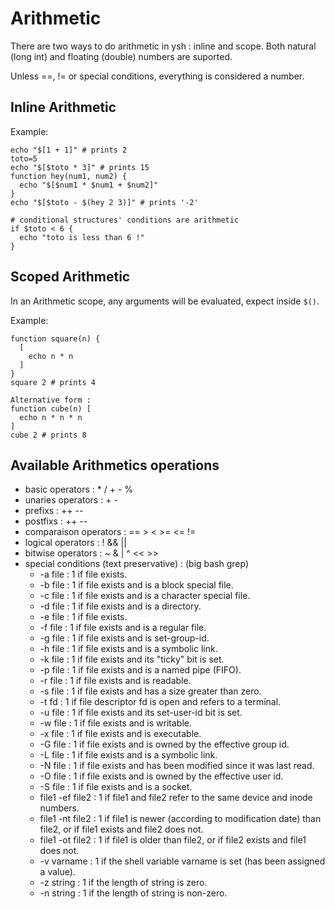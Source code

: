 
# Arithmetic

There are two ways to do arithmetic in ysh : inline and scope.
Both natural (long int) and floating (double) numbers are suported.

Unless ==, != or special conditions,
everything is considered a number.

## Inline Arithmetic

Example:
```
echo "$[1 + 1]" # prints 2
toto=5
echo "$[$toto * 3]" # prints 15
function hey(num1, num2) {
  echo "$[$num1 * $num1 + $num2]"
}
echo "$[$toto - $(hey 2 3)]" # prints '-2'

# conditional structures' conditions are arithmetic
if $toto < 6 {
  echo "toto is less than 6 !"
}
```

## Scoped Arithmetic

In an Arithmetic scope, any arguments will be evaluated, expect inside `$()`.

Example:
```
function square(n) {
  [
    echo n * n
  ]
}
square 2 # prints 4

Alternative form :
function cube(n) [
  echo n * n * n
]
cube 2 # prints 8
```

## 

## Available Arithmetics operations

- basic operators : * / + - %
- unaries operators : + -
- prefixs : ++ --
- postfixs : ++ --
- comparaison operators : == > < >= <= !=
- logical operators : ! && || 
- bitwise operators : ~ & | ^ << >>
- special conditions (text preservative) : (big bash grep)
  - -a file : 1 if file exists.
  - -b file : 1 if file exists and is a block special file.
  - -c file : 1 if file exists and is a character special file.
  - -d file : 1 if file exists and is a directory.
  - -e file : 1 if file exists.
  - -f file : 1 if file exists and is a regular file.
  - -g file : 1 if file exists and is set-group-id.
  - -h file : 1 if file exists and is a symbolic link.
  - -k file : 1 if file exists and its "ticky" bit is set.
  - -p file : 1 if file exists and is a named pipe (FIFO).
  - -r file : 1 if file exists and is readable.
  - -s file : 1 if file exists and has a size greater than zero.
  - -t fd : 1 if file descriptor fd is open and refers to a terminal.
  - -u file : 1 if file exists and its set-user-id bit is set.
  - -w file : 1 if file exists and is writable.
  - -x file : 1 if file exists and is executable.
  - -G file : 1 if file exists and is owned by the effective group id.
  - -L file : 1 if file exists and is a symbolic link.
  - -N file : 1 if file exists and has been modified since it was last read.
  - -O file : 1 if file exists and is owned by the effective user id.
  - -S file : 1 if file exists and is a socket.
  - file1 -ef file2 : 1 if file1 and file2 refer to the same device and inode numbers.
  - file1 -nt file2 : 1 if file1 is newer (according to modification date) than file2, or if file1 exists and file2 does not.
  - file1 -ot file2 : 1 if file1 is older than file2, or if file2 exists and file1 does not.
  - -v varname : 1 if the shell variable varname is set (has been assigned a value).
  - -z string : 1 if the length of string is zero.
  - -n string : 1 if the length of string is non-zero.

